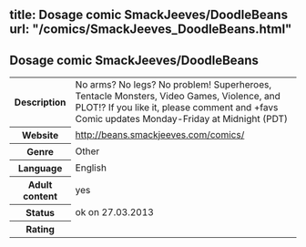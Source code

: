 title: Dosage comic SmackJeeves/DoodleBeans
url: "/comics/SmackJeeves_DoodleBeans.html"
---
Dosage comic SmackJeeves/DoodleBeans
-----------------------------------------

<table class="comicinfo">
<tr>
<th>Description</th><td>No arms? No legs? No problem! Superheroes, Tentacle Monsters, Video Games, Violence, and PLOT!? If you like it, please comment and +favs Comic updates Monday-Friday at Midnight (PDT)</td>
</tr>
<tr>
<th>Website</th><td><a href="http://beans.smackjeeves.com/comics/">http://beans.smackjeeves.com/comics/</a></td>
</tr>
<tr>
<th>Genre</th><td>Other</td>
</tr>
<tr>
<th>Language</th><td>English</td>
</tr>
<tr>
<th>Adult content</th><td>yes</td>
</tr>
<tr>
<th>Status</th><td>ok on 27.03.2013</td>
</tr>
<tr>
<th>Rating</th><td><div class="g-plusone" data-size="standard" data-annotation="bubble"
 data-href="http://beans.smackjeeves.com/comics/"></div></td>
</tr>
</table>
<script type="text/javascript">
  (function() {
    var po = document.createElement('script'); po.type = 'text/javascript'; po.async = true;
    po.src = 'https://apis.google.com/js/plusone.js';
    var s = document.getElementsByTagName('script')[0]; s.parentNode.insertBefore(po, s);
  })();
</script>
